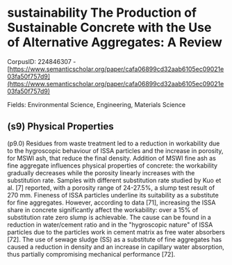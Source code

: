 # sustainability The Production of Sustainable Concrete with the Use of Alternative Aggregates: A Review

CorpusID: 224846307 - [https://www.semanticscholar.org/paper/cafa06899cd32aab6105ec09021e03fa50f757d9](https://www.semanticscholar.org/paper/cafa06899cd32aab6105ec09021e03fa50f757d9)

Fields: Environmental Science, Engineering, Materials Science

## (s9) Physical Properties
(p9.0) Residues from waste treatment led to a reduction in workability due to the hygroscopic behaviour of ISSA particles and the increase in porosity, for MSWI ash, that reduce the final density. Addition of MSWI fine ash as fine aggregate influences physical properties of concrete: the workability gradually decreases while the porosity linearly increases with the substitution rate. Samples with different substitution rate studied by Kuo et al. [7] reported, with a porosity range of 24-27.5%, a slump test result of 270 mm. Fineness of ISSA particles underline its suitability as a substitute for fine aggregates. However, according to data [71], increasing the ISSA share in concrete significantly affect the workability: over a 15% of substitution rate zero slump is achievable. The cause can be found in a reduction in water/cement ratio and in the "hygroscopic nature" of ISSA particles due to the particles work in cement matrix as free water absorbers [72]. The use of sewage sludge (SS) as a substitute of fine aggregates has caused a reduction in density and an increase in capillary water absorption, thus partially compromising mechanical performance [72].
